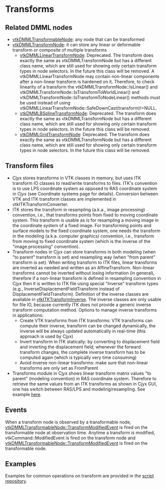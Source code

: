 # Transforms

## Related DMML nodes
- [vtkDMMLTransformableNode](https://slicer.org/doc/html/classvtkDMMLTransformableNode.html): any node that can be transformed
- [vtkDMMLTransformNode](https://slicer.org/doc/html/classvtkDMMLTransformNode.html): it can store any linear or deformable transform or composite of multiple transforms
  - [vtkDMMLLinearTransformNode](https://slicer.org/doc/html/classvtkDMMLLinearTransformNode.html): Deprecated. The transform does exactly the same as vtkDMMLTransformNode but has a different class name, which are still used for showing only certain transform types in node selectors. In the future this class will be removed. A vtkDMMLLinearTransformNode may contain non-linear components after a non-linear transform is hardened on it. Therefore, to check linearity of a transform the vtkDMMLTransformNode::IsLinear() and vtkDMMLTransformNode::IsTransformToWorldLinear() and vtkDMMLTransformNode::IsTransformToNodeLinear() methods must be used instead of using vtkDMMLLinearTransformNode::SafeDownCast(transform)!=NULL.
  - [vtkDMMLBSplineTransformNode](https://slicer.org/doc/html/classvtkDMMLBSplineTransformNode.html): Deprecated. The transform does exactly the same as vtkDMMLTransformNode but has a different class name, which are still used for showing only certain transform types in node selectors. In the future this class will be removed.
  - [vtkDMMLGridTransformNode](https://slicer.org/doc/html/classvtkDMMLGridTransformNode.html): Deprecated. The transform does exactly the same as vtkDMMLTransformNode but has a different class name, which are still used for showing only certain transform types in node selectors. In the future this class will be removed.

## Transform files

- Cjyx stores transforms in VTK classes in memory, but uses ITK transform IO classes to read/write transforms to files. ITK's convention is to use LPS coordinate system as opposed to RAS coordinate system in Cjyx (see Coordinate systems page for details). Conversion between VTK and ITK transform classes are implemented in vtkITKTransformConverter.
- ITK stores the transform in resampling (a.k.a., image processing) convention, i.e., that transforms points from fixed to moving coordinate system. This transform is usable as is for resampling a moving image in the coordinate system of a fixed image. For transforming points and surface models to the fixed coordinate system, one needs the transform in the modeling (a.k.a. computer graphics) convention, i.e., transform from moving to fixed coordinate system (which is the inverse of the "image processing" convention).
- Transform nodes in Cjyx can store transforms in both modeling (when "to parent" transform is set) and resampling way (when "from parent" transform is set). When writing transform to ITK files, linear transforms are inverted as needed and written as an AffineTransform. Non-linear transforms cannot be inverted without losing information (in general), therefore if a non-linear transform is defined in resampling convention in Cjyx then it is written to ITK file using special "Inverse" transform types (e.g., InverseDisplacementFieldTransform instead of DisplacementFieldTransform). Definition of the inverse classes are available in [vtkITKTransformInverse](https://github.com/Slicer/Slicer/blob/master/Libs/DMML/Core/vtkITKTransformInverse.h). The inverse classes are only usable for file IO, because currently ITK does not provide a generic inverse transform computation method. Options to manage inverse transforms in applications:
  - Create VTK transforms from ITK transforms: VTK transforms can compute their inverse, transform can be changed dynamically, the inverse will be always updated automatically in real-time (this approach is used by Cjyx)
  - Invert transform in ITK statically: by converting to displacement field and inverting the displacement field; whenever the forward transform changes, the complete inverse transform has to be computed again (which is typically very time consuming)
  - Avoid inverse non-linear transforms: make sure that non-linear transforms are only set as FromParent
- Transforms module in Cjyx shows linear transform matrix values "to parent" (modeling convention) in RAS coordinate system. Therefore to retrieve the same values from an ITK transforms as shown in Cjyx GUI, one has switch between RAS/LPS and modeling/resampling. See example [here](../script_repository.md#convert-between-itk-and-cjyx-linear-transforms).

## Events

When a transform node is observed by a transformable node, [vtkDMMLTransformableNode::TransformModifiedEvent](https://slicer.org/doc/html/classvtkDMMLTransformableNode.html#ace1c30fc9df552543f00d51a20c038a6a4993bf6e23a6dfc138cb2efc1b9ce43b) is fired on the transformable node at observation time. Anytime a transform is modified, vtkCommand::ModifiedEvent is fired on the transform node and [vtkDMMLTransformableNode::TransformModifiedEvent](https://slicer.org/doc/html/classvtkDMMLTransformableNode.html#ace1c30fc9df552543f00d51a20c038a6a4993bf6e23a6dfc138cb2efc1b9ce43b) is fired on the transformable node.

## Examples

Examples for common operations on transform are provided in the [script repository](../script_repository.md#transforms).
